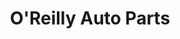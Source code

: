 ---
title: "O'Reilly Auto Parts"
url: /milwaukee/oreilly-auto-parts-east-capitol-drive/
shop: Autoteile
---